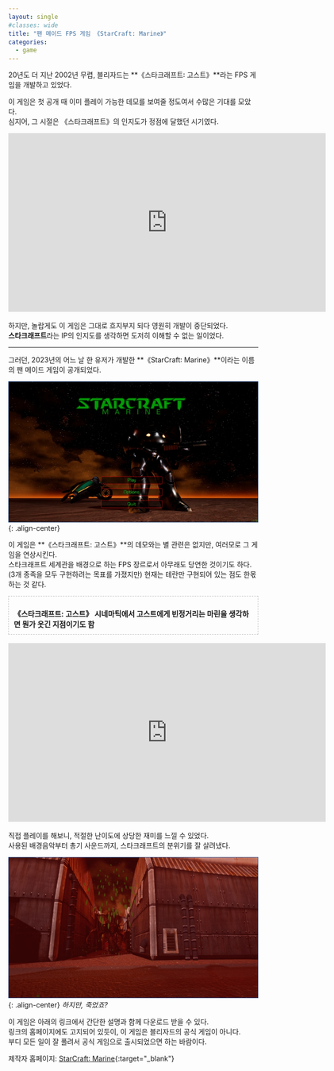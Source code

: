 ```yaml
---
layout: single
#classes: wide
title: "팬 메이드 FPS 게임 《StarCraft꞉ Marine》"
categories:
  - game
---
```


20년도 더 지난 2002년 무렵, 블리자드는 **《스타크래프트꞉ 고스트》**라는 FPS 게임을 개발하고 있었다.

이 게임은 첫 공개 때 이미 플레이 가능한 데모를 보여줄 정도여서 수많은 기대를 모았다.  
심지어, 그 시절은 《스타크래프트》의 인지도가 정점에 달했던 시기였다.

<iframe width="640" height="360" src="https://www.youtube-nocookie.com/embed/DHQVsejt_bE?controls=0" frameborder="0" allowfullscreen></iframe>

하지만, 놀랍게도 이 게임은 그대로 흐지부지 되다 영원히 개발이 중단되었다.  
**스타크래프트**라는 IP의 인지도를 생각하면 도저히 이해할 수 없는 일이었다.

---

그러던, 2023년의 어느 날 한 유저가 개발한 **《StarCraft꞉ Marine》**이라는 이름의 팬 메이드 게임이 공개되었다.

![image](</images/2024-01-14/starcraftmarine1.jpg>){: .align-center}

이 게임은 **《스타크래프트: 고스트》**의 데모와는 별 관련은 없지만, 여러모로 그 게임을 연상시킨다.  
스타크래프트 세계관을 배경으로 하는 FPS 장르로서 아무래도 당연한 것이기도 하다.  
(3개 종족을 모두 구현하려는 목표를 가졌지만) 현재는 테란만 구현되어 있는 점도 한몫 하는 것 같다.

<div style="padding: 10px; border: 1px dashed #c1c1c1; margin-bottom: 1.2em;"><p style="margin-bottom: 0;"><span style="font-size: 1.05em;"><b>
《스타크래프트: 고스트》 시네마틱에서 고스트에게 빈정거리는 마린을 생각하면 뭔가 웃긴 지점이기도 함
</b></span></p></div>

<iframe width="640" height="360" src="https://www.youtube-nocookie.com/embed/Dflu0cRGD5I?controls=0" frameborder="0" allowfullscreen></iframe>

직접 플레이를 해보니, 적절한 난이도에 상당한 재미를 느낄 수 있었다.  
사용된 배경음악부터 총기 사운드까지, 스타크래프트의 분위기를 잘 살려냈다.

![image](</images/2024-01-14/starcraftmarine2.jpg>){: .align-center}
*하지만, 죽었죠?*

이 게임은 아래의 링크에서 간단한 설명과 함께 다운로드 받을 수 있다.  
링크의 홈페이지에도 고지되어 있듯이, 이 게임은 블리자드의 공식 게임이 아니다.  
부디 모든 일이 잘 풀려서 공식 게임으로 출시되었으면 하는 바람이다.

제작자 홈페이지: [StarCraft꞉ Marine](https://j-jlucas.github.io/PlaySCM){:target="_blank"}
